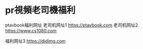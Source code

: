 # pr視頻老司機福利
ptavbook福利网址
老司机网址1 https://ptavbook.com
老司机网址2 https://www.cs1080.com

福利网址3 https://didimg.com
